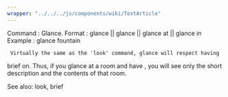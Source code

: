 ```yaml
---
wrapper: "../../../js/components/wiki/TextArticle"
---
```

Command : Glance.
Format  : glance || glance <thing> || glance at <thing> || glance in <thing>
Example : glance fountain

     Virtually the same as the 'look' command, glance will respect having
brief on.  Thus, if you glance at a room and have <set brief on>, you will
see only the short description and the contents of that room.

See also: look, brief

